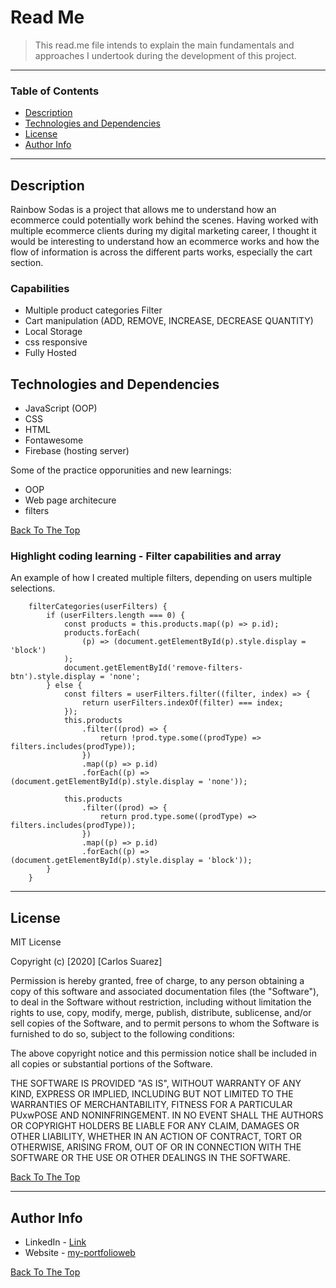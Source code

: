 # Read Me

> This read.me file intends to explain the main fundamentals and approaches I undertook during the development of this project.

---

### Table of Contents

- [Description ](#description)
- [Technologies and Dependencies](#technologies-and-dependencies)
- [License](#license)
- [Author Info](#author-info)

---

## Description

Rainbow Sodas is a project that allows me to understand how an ecommerce could potentially work behind the scenes. Having worked with multiple ecommerce clients during my digital marketing career, I thought it would be interesting to understand how an ecommerce works and how the flow of information is across the different parts works, especially the cart section.

### Capabilities

- Multiple product categories Filter
- Cart manipulation (ADD, REMOVE, INCREASE, DECREASE QUANTITY)
- Local Storage
- css responsive
- Fully Hosted

## Technologies and Dependencies

- JavaScript (OOP)
- CSS
- HTML
- Fontawesome
- Firebase (hosting server)

Some of the practice opporunities and new learnings:

- OOP
- Web page architecure
- filters

[Back To The Top](#read-me)

### Highlight coding learning - Filter capabilities and array

An example of how I created multiple filters, depending on users multiple selections.

```
	filterCategories(userFilters) {
		if (userFilters.length === 0) {
			const products = this.products.map((p) => p.id);
			products.forEach(
				(p) => (document.getElementById(p).style.display = 'block')
			);
			document.getElementById('remove-filters-btn').style.display = 'none';
		} else {
			const filters = userFilters.filter((filter, index) => {
				return userFilters.indexOf(filter) === index;
			});
			this.products
				.filter((prod) => {
					return !prod.type.some((prodType) => filters.includes(prodType));
				})
				.map((p) => p.id)
				.forEach((p) => (document.getElementById(p).style.display = 'none'));

			this.products
				.filter((prod) => {
					return prod.type.some((prodType) => filters.includes(prodType));
				})
				.map((p) => p.id)
				.forEach((p) => (document.getElementById(p).style.display = 'block'));
		}
	}
```

---

## License

MIT License

Copyright (c) [2020] [Carlos Suarez]

Permission is hereby granted, free of charge, to any person obtaining a copy
of this software and associated documentation files (the "Software"), to deal
in the Software without restriction, including without limitation the rights
to use, copy, modify, merge, publish, distribute, sublicense, and/or sell
copies of the Software, and to permit persons to whom the Software is
furnished to do so, subject to the following conditions:

The above copyright notice and this permission notice shall be included in all
copies or substantial portions of the Software.

THE SOFTWARE IS PROVIDED "AS IS", WITHOUT WARRANTY OF ANY KIND, EXPRESS OR
IMPLIED, INCLUDING BUT NOT LIMITED TO THE WARRANTIES OF MERCHANTABILITY,
FITNESS FOR A PARTICULAR PUxwPOSE AND NONINFRINGEMENT. IN NO EVENT SHALL THE
AUTHORS OR COPYRIGHT HOLDERS BE LIABLE FOR ANY CLAIM, DAMAGES OR OTHER
LIABILITY, WHETHER IN AN ACTION OF CONTRACT, TORT OR OTHERWISE, ARISING FROM,
OUT OF OR IN CONNECTION WITH THE SOFTWARE OR THE USE OR OTHER DEALINGS IN THE
SOFTWARE.

[Back To The Top](#read-me)

---

## Author Info

- LinkedIn - [Link](https://www.linkedin.com/in/carlos-suarez-msc-a3659141/)
- Website - [my-portfolioweb](https://my-portfolioweb-ba888.web.app/)

[Back To The Top](#read-me)
